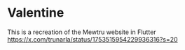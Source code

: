 # Valentine
This is a recreation of the Mewtru website in Flutter
https://x.com/trunarla/status/1753515954229936316?s=20
